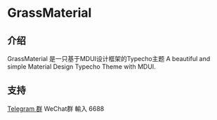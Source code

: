 # GrassMaterial

## 介绍 
GrassMaterial 是一只基于MDUI设计框架的Typecho主题
A beautiful and simple Material Design Typecho Theme with MDUI.

## 支持
[Telegram 群](https://t.me/GrassMaterial)
WeChat群 輸入 6688
